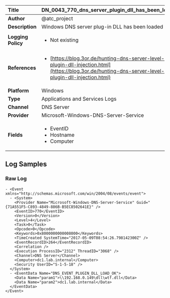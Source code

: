 | Title              | DN_0043_770_dns_server_plugin_dll_has_been_loaded       |
|:-------------------|:------------------|
| **Author**         | @atc_project        |
| **Description**    | Windows DNS server plug-in DLL has been loaded |
| **Logging Policy** | <ul><li> Not existing </li></ul> |
| **References**     | <ul><li>[https://blog.3or.de/hunting-dns-server-level-plugin-dll-injection.html](https://blog.3or.de/hunting-dns-server-level-plugin-dll-injection.html)</li></ul> |
| **Platform**       | Windows    |
| **Type**           | Applications and Services Logs        |
| **Channel**        | DNS Server     |
| **Provider**       | Microsoft-Windows-DNS-Server-Service    |
| **Fields**         | <ul><li>EventID</li><li>Hostname</li><li>Computer</li></ul> |


## Log Samples

### Raw Log

```
- <Event xmlns="http://schemas.microsoft.com/win/2004/08/events/event">
  - <System>
    <Provider Name="Microsoft-Windows-DNS-Server-Service" Guid="{71A551F5-C893-4849-886B-B5EC8502641E}" /> 
    <EventID>770</EventID> 
    <Version>0</Version> 
    <Level>4</Level> 
    <Task>0</Task> 
    <Opcode>0</Opcode> 
    <Keywords>0x8000000000008000</Keywords> 
    <TimeCreated SystemTime="2017-05-09T08:54:26.798142300Z" /> 
    <EventRecordID>264</EventRecordID> 
    <Correlation /> 
    <Execution ProcessID="2312" ThreadID="3068" /> 
    <Channel>DNS Server</Channel> 
    <Computer>dc1.lab.internal</Computer> 
    <Security UserID="S-1-5-18" /> 
  </System>
  - <EventData Name="DNS_EVENT_PLUGIN_DLL_LOAD_OK">
    <Data Name="param1">\\192.168.0.149\dll\wtf.dll</Data> 
    <Data Name="param2">dc1.lab.internal</Data> 
  </EventData>
</Event>

```





